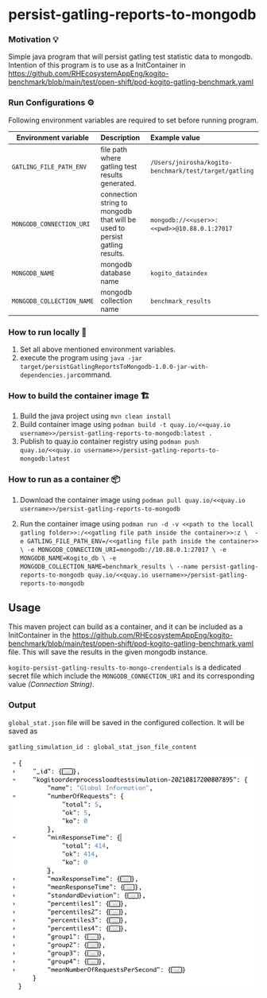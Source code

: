 # persist-gatling-reports-to-mongodb

### Motivation 💡

Simple java program that will persist gatling test statistic data to mongodb. Intention of this
program is to use as a InitContainer in https://github.com/RHEcosystemAppEng/kogito-benchmark/blob/main/test/open-shift/pod-kogito-gatling-benchmark.yaml

### Run Configurations ⚙️

Following environment variables are required to set before running program.

| Environment variable        | Description  | Example value  |
| ------------- |:-------------| :-----|
| `GATLING_FILE_PATH_ENV`      | file path where gatling test results generated. | `/Users/jnirosha/kogito-benchmark/test/target/gatling` |
| `MONGODB_CONNECTION_URI`      | connection string to mongodb that will be used to persist gatling results. | `mongodb://<<user>>:<<pwd>>@10.88.0.1:27017` |
| `MONGODB_NAME`      | mongodb database name | `kogito_dataindex` |
| `MONGODB_COLLECTION_NAME`      | mongodb collection name | `benchmark_results` |

### How to run locally 🏃

1. Set all above mentioned environment variables.
2. execute the program using `java -jar target/persistGatlingReportsToMongodb-1.0.0-jar-with-dependencies.jar`command.


### How to build the container image 🏗️ 

1. Build the java project using `mvn clean install` 
2. Build container image using `podman build -t quay.io/<<quay.io username>>/persist-gatling-reports-to-mongodb:latest .`
3. Publish to quay.io container registry using `podman push quay.io/<<quay.io username>>/persist-gatling-reports-to-mongodb:latest`


### How to run as a container 📦

1. Download the container image using `podman pull quay.io/<<quay.io username>>/persist-gatling-reports-to-mongodb`

2. Run the container image using `podman run -d -v <<path to the locall gatling folder>>:/<<gatling file path inside the container>>:z \ 
   -e GATLING_FILE_PATH_ENV=/<<gatling file path inside the container>> \
   -e MONGODB_CONNECTION_URI=mongodb://10.88.0.1:27017 \
   -e MONGODB_NAME=Kogito_db \
   -e MONGODB_COLLECTION_NAME=benchmark_results \
   --name persist-gatling-reports-to-mongodb quay.io/<<quay.io username>>/persist-gatling-reports-to-mongodb`

## Usage

This maven project can build as a container, and it can be included as a InitContainer
in the https://github.com/RHEcosystemAppEng/kogito-benchmark/blob/main/test/open-shift/pod-kogito-gatling-benchmark.yaml 
file. This will save the results in the given mongodb instance.

`kogito-persist-gatling-results-to-mongo-crendentials` is a dedicated secret file which include the 
`MONGODB_CONNECTION_URI` and its corresponding value *(Connection String)*.

### Output
`global_stat.json` file will be saved in the configured collection. It will be saved as 

`gatling_simulation_id : global_stat_json_file_content`

![](./doc/images/results_saved_in_db.png)